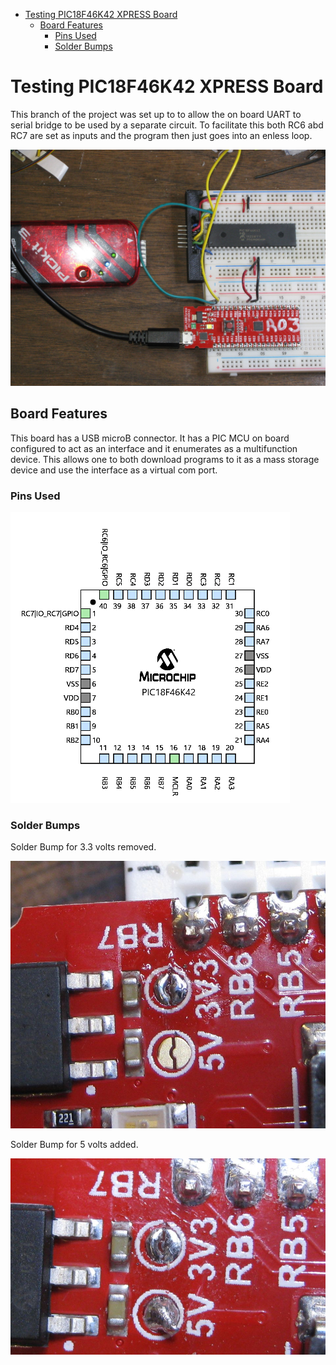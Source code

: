 -   [Testing PIC18F46K42 XPRESS
    Board](#testing-pic18f46k42-xpress-board)
    -   [Board Features](#board-features)
        -   [Pins Used](#pins-used)
        -   [Solder Bumps](#solder-bumps)

<!---
use 
pandoc -s --toc -t html5 -c pandocbd.css README.pandoc.md -o index.html

pandoc -s --toc -t gfm README.pandoc.md -o README.md
-->

Testing PIC18F46K42 XPRESS Board
================================

This branch of the project was set up to to allow the on board UART to
serial bridge to be used by a separate circuit. To facilitate this both
RC6 abd RC7 are set as inputs and the program then just goes into an
enless loop.

![](images/DIP-PIC-Xpress.jpg)

Board Features
--------------

This board has a USB microB connector. It has a PIC MCU on board
configured to act as an interface and it enumerates as a multifunction
device. This allows one to both download programs to it as a mass
storage device and use the interface as a virtual com port.

### Pins Used

![](images/pins.png)

### Solder Bumps

Solder Bump for 3.3 volts removed.

![](images/solder-bump-removed.jpg)

Solder Bump for 5 volts added.

![](images/solder-bump-added.jpg)
